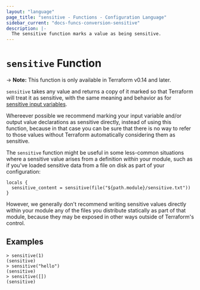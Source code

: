 ```yaml
---
layout: "language"
page_title: "sensitive - Functions - Configuration Language"
sidebar_current: "docs-funcs-conversion-sensitive"
description: |-
  The sensitive function marks a value as being sensitive.
---
```


# `sensitive` Function

-> **Note:** This function is only available in Terraform v0.14 and later.

`sensitive` takes any value and returns a copy of it marked so that Terraform
will treat it as sensitive, with the same meaning and behavior as for
[sensitive input variables](/docs/configuration/variables.html#suppressing-values-in-cli-output).

Whereever possible we recommend marking your input variable and/or output value
declarations as sensitive directly, instead of using this function, because
in that case you can be sure that there is no way to refer to those values
without Terraform automatically considering them as sensitive.

The `sensitive` function might be useful in some less-common situations where a
sensitive value arises from a definition _within_ your module, such as if
you've loaded sensitive data from a file on disk as part of your configuration:

```
locals {
  sensitive_content = sensitive(file("${path.module}/sensitive.txt"))
}
```

However, we generally don't recommend writing sensitive values directly within
your module any of the files you distribute statically as part of that module,
because they may be exposed in other ways outside of Terraform's control.

## Examples

```
> sensitive(1)
(sensitive)
> sensitive("hello")
(sensitive)
> sensitive([])
(sensitive)
```
